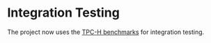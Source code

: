 # Integration Testing

The project now uses the [TPC-H benchmarks](../benchmarks/tpch) for integration testing.